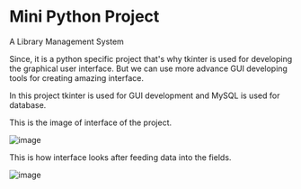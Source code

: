 # Mini Python Project 

A Library Management System

Since, it is a python specific project that's why tkinter is used for developing the graphical user interface.
But we can use more advance GUI developing tools for creating amazing interface.

In this project tkinter is used for GUI development and MySQL is used for database.

This is the image of interface of the project.

![image](https://user-images.githubusercontent.com/97014813/216813419-ae406e5b-3684-4020-a5a6-0994433a00e8.png)

This is how interface looks after feeding data into the fields.

![image](https://user-images.githubusercontent.com/97014813/216813523-b6348f98-2871-4205-bd00-e7a52ba33196.png)
